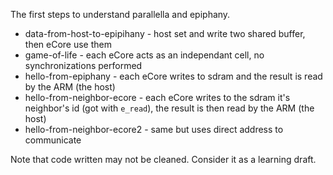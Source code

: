 The first steps to understand parallella and epiphany.

* data-from-host-to-epipihany - host set and write two shared buffer, then eCore use them
* game-of-life - each eCore acts as an independant cell, no synchronizations performed
* hello-from-epiphany - each eCore writes to sdram and the result is read by the ARM (the host)
* hello-from-neighbor-ecore - each eCore writes to the sdram it's neighbor's id (got with `e_read`), the result is then read by the ARM (the host)
* hello-from-neighbor-ecore2 - same but uses direct address to communicate

Note that code written may not be cleaned. Consider it as a learning draft.
